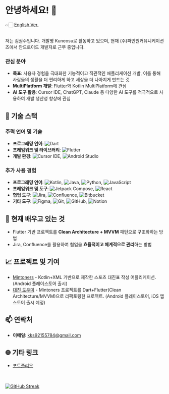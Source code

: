 # 안녕하세요! 👋 
👉🏻 [English Ver.](README_EN.md) <br><br>

저는 김권수입니다. 개발명 Kuneosu로 활동하고 있으며, 현재 (주)파인원커뮤니케이션즈에서 안드로이드 개발자로 근무 중입니다.

### 관심 분야
- **목표**: 사용자 경험을 극대화한 기능적이고 직관적인 애플리케이션 개발, 이를 통해 사람들의 생활을 더 편리하게 하고 세상을 더 나아지게 만드는 것
- **MultiPlatform 개발**: Flutter와 Kotlin MultiPlatform에 관심
- **AI 도구 활용**: Cursor IDE, ChatGPT, Claude 등 다양한 AI 도구를 적극적으로 사용하여 개발 생산성 향상에 관심

## 🔧 기술 스택

### 주력 언어 및 기술
- **프로그래밍 언어**: ![Dart](https://img.shields.io/badge/-Dart-0175C2?style=flat&logo=Dart&logoColor=white)
- **프레임워크 및 라이브러리**: ![Flutter](https://img.shields.io/badge/-Flutter-02569B?style=flat&logo=Flutter&logoColor=white)
- **개발 환경**: ![Cursor IDE](https://img.shields.io/badge/-Cursor%20IDE-00A67E?style=flat), ![Android Studio](https://img.shields.io/badge/-Android%20Studio-3DDC84?style=flat&logo=Android%20Studio&logoColor=white)


### 추가 사용 경험
- **프로그래밍 언어**: ![Kotlin](https://img.shields.io/badge/-Kotlin-0095D5?style=flat&logo=Kotlin&logoColor=white), ![Java](https://img.shields.io/badge/-Java-007396?style=flat&logo=Java&logoColor=white), ![Python](https://img.shields.io/badge/-Python-3776AB?style=flat&logo=Python&logoColor=white), ![JavaScript](https://img.shields.io/badge/-JavaScript-F7DF1E?style=flat&logo=JavaScript&logoColor=black)
- **프레임워크 및 도구**: ![Jetpack Compose](https://img.shields.io/badge/-Jetpack%20Compose-4285F4?style=flat&logo=Jetpack%20Compose&logoColor=white), ![React](https://img.shields.io/badge/-React-61DAFB?style=flat&logo=React&logoColor=black)
- **협업 도구**: ![Jira](https://img.shields.io/badge/-Jira-0052CC?style=flat&logo=Jira&logoColor=white), ![Confluence](https://img.shields.io/badge/-Confluence-172B4D?style=flat&logo=Confluence&logoColor=white), ![Bitbucket](https://img.shields.io/badge/-Bitbucket-0052CC?style=flat&logo=Bitbucket&logoColor=white)
- **기타 도구**: ![Figma](https://img.shields.io/badge/-Figma-F24E1E?style=flat&logo=Figma&logoColor=white), ![Git](https://img.shields.io/badge/-Git-F05032?style=flat&logo=Git&logoColor=white), ![GitHub](https://img.shields.io/badge/-GitHub-181717?style=flat&logo=GitHub&logoColor=white), ![Notion](https://img.shields.io/badge/-Notion-000000?style=flat&logo=Notion&logoColor=white)


## 🌱 현재 배우고 있는 것
- Flutter 기반 프로젝트를 **Clean Architecture + MVVM** 패턴으로 구조화하는 방법
- Jira, Confluence를 활용하여 협업을 **효율적이고 체계적으로 관리**하는 방법


## 📈 프로젝트 및 기여

- [Mintoners](https://github.com/Kuneosu/Mintoners) - Kotlin+XML 기반으로 제작한 스포츠 대진표 작성 어플리케이션. (Android 플레이스토어 출시)
- [대진 도우미](https://github.com/Kuneosu/bracket_helper) - Mintoners 프로젝트를 Dart+Flutter(Clean Architecture/MVVM)으로 리팩토링한 프로젝트. (Android 플레이스토어, iOS 앱스토어 출시 예정)
  
## 📫 연락처

- **이메일**: [kks92155784@gmail.com](mailto:kks92155784@gmail.com)

## 🌐 기타 링크

- [포트폴리오](https://kimkwonsu.notion.site/2bca6f20ec054d48802fa142de7b918f?pvs=74)

<br><br>
[![GitHub Streak](https://streak-stats.demolab.com?user=Kuneosu&mode=weekly)](https://git.io/streak-stats)
<br><br>
<!--START_SECTION:waka-->
<!--END_SECTION:waka-->
